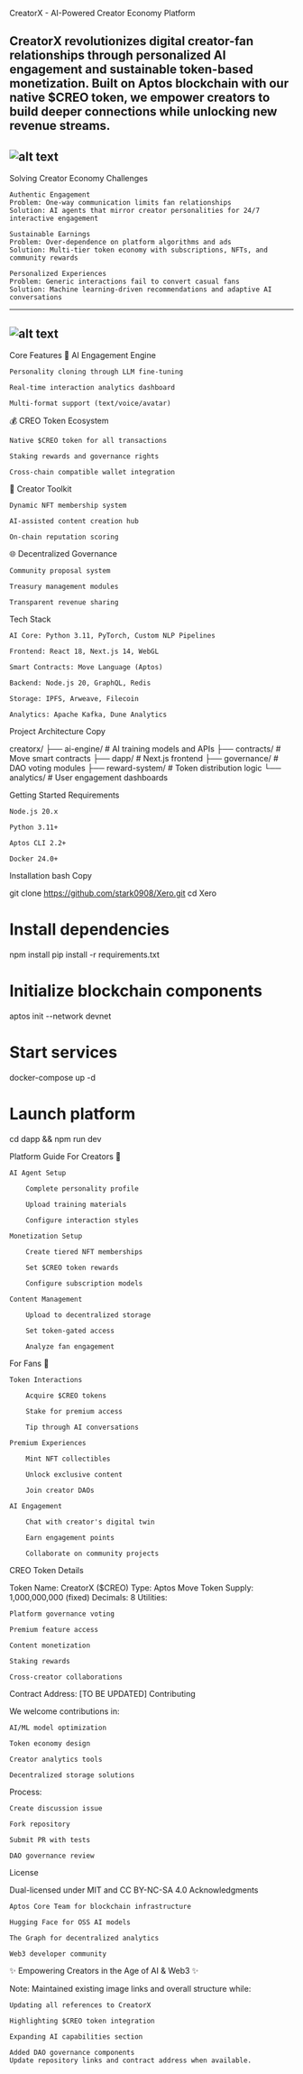 CreatorX - AI-Powered Creator Economy Platform

CreatorX revolutionizes digital creator-fan relationships through personalized AI engagement and sustainable token-based monetization. Built on Aptos blockchain with our native $CREO token, we empower creators to build deeper connections while unlocking new revenue streams.
---
![alt text](https://github.com/soumya-xy/CreatorX/blob/38c48d9a4946ce761dd75667e4f3dc2b1cabab94/Vercel.png)
---
Solving Creator Economy Challenges

    Authentic Engagement
    Problem: One-way communication limits fan relationships
    Solution: AI agents that mirror creator personalities for 24/7 interactive engagement

    Sustainable Earnings
    Problem: Over-dependence on platform algorithms and ads
    Solution: Multi-tier token economy with subscriptions, NFTs, and community rewards

    Personalized Experiences
    Problem: Generic interactions fail to convert casual fans
    Solution: Machine learning-driven recommendations and adaptive AI conversations

---
![alt text](https://github.com/soumya-xy/CreatorX/blob/38c48d9a4946ce761dd75667e4f3dc2b1cabab94/UML.png)
---
Core Features
🤖 AI Engagement Engine

    Personality cloning through LLM fine-tuning

    Real-time interaction analytics dashboard

    Multi-format support (text/voice/avatar)

💰 CREO Token Ecosystem

    Native $CREO token for all transactions

    Staking rewards and governance rights

    Cross-chain compatible wallet integration

🎨 Creator Toolkit

    Dynamic NFT membership system

    AI-assisted content creation hub

    On-chain reputation scoring

🌐 Decentralized Governance

    Community proposal system

    Treasury management modules

    Transparent revenue sharing

Tech Stack

    AI Core: Python 3.11, PyTorch, Custom NLP Pipelines

    Frontend: React 18, Next.js 14, WebGL

    Smart Contracts: Move Language (Aptos)

    Backend: Node.js 20, GraphQL, Redis

    Storage: IPFS, Arweave, Filecoin

    Analytics: Apache Kafka, Dune Analytics

Project Architecture
Copy

creatorx/
├── ai-engine/          # AI training models and APIs
├── contracts/          # Move smart contracts
├── dapp/               # Next.js frontend
├── governance/         # DAO voting modules
├── reward-system/      # Token distribution logic
└── analytics/          # User engagement dashboards

Getting Started
Requirements

    Node.js 20.x

    Python 3.11+

    Aptos CLI 2.2+

    Docker 24.0+

Installation
bash
Copy

git clone https://github.com/stark0908/Xero.git
cd Xero

# Install dependencies
npm install
pip install -r requirements.txt

# Initialize blockchain components
aptos init --network devnet

# Start services
docker-compose up -d

# Launch platform
cd dapp && npm run dev

Platform Guide
For Creators 🎤

    AI Agent Setup

        Complete personality profile

        Upload training materials

        Configure interaction styles

    Monetization Setup

        Create tiered NFT memberships

        Set $CREO token rewards

        Configure subscription models

    Content Management

        Upload to decentralized storage

        Set token-gated access

        Analyze fan engagement

For Fans 💖

    Token Interactions

        Acquire $CREO tokens

        Stake for premium access

        Tip through AI conversations

    Premium Experiences

        Mint NFT collectibles

        Unlock exclusive content

        Join creator DAOs

    AI Engagement

        Chat with creator's digital twin

        Earn engagement points

        Collaborate on community projects

CREO Token Details

Token Name: CreatorX ($CREO)
Type: Aptos Move Token
Supply: 1,000,000,000 (fixed)
Decimals: 8
Utilities:

    Platform governance voting

    Premium feature access

    Content monetization

    Staking rewards

    Cross-creator collaborations

Contract Address: [TO BE UPDATED]
Contributing

We welcome contributions in:

    AI/ML model optimization

    Token economy design

    Creator analytics tools

    Decentralized storage solutions

Process:

    Create discussion issue

    Fork repository

    Submit PR with tests

    DAO governance review

License

Dual-licensed under MIT and CC BY-NC-SA 4.0
Acknowledgments

    Aptos Core Team for blockchain infrastructure

    Hugging Face for OSS AI models

    The Graph for decentralized analytics

    Web3 developer community

✨ Empowering Creators in the Age of AI & Web3 ✨

Note: Maintained existing image links and overall structure while:

    Updating all references to CreatorX

    Highlighting $CREO token integration

    Expanding AI capabilities section

    Added DAO governance components
    Update repository links and contract address when available.
